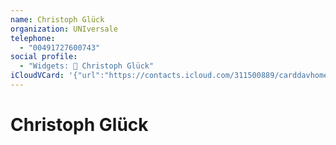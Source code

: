 ```yaml
---
name: Christoph Glück
organization: UNIversale
telephone:
  - "00491727600743"
social profile:
  - "Widgets: 🔄 Christoph Glück"
iCloudVCard: '{"url":"https://contacts.icloud.com/311500889/carddavhome/card/ZmUyNmI5NDktMTNjYS00OTYyLTk3ZTktZGVjZGVhZjdjYTQ1.vcf","etag":"\"kmfhfa5p\"","data":"BEGIN:VCARD\r\nVERSION:3.0\r\nFN:\r\nN:Glück;Christoph;;;\r\nUID:fe26b949-13ca-4962-97e9-decdeaf7ca45\r\nPRODID:ez-vcard 0.9.13-fc\r\nREV:2025-04-03T22:08:28Z\r\nORG:UNIversale;\r\nTEL;TYPE=CELL:00491727600743\r\nX-SOCIALPROFILE;CHARSET=UTF-8;TYPE=widgets:🔄 Christoph Glück\r\nEND:VCARD"}'
---
```

# Christoph Glück